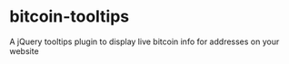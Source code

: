 # bitcoin-tooltips
A jQuery tooltips plugin to display live bitcoin info for addresses on your website
